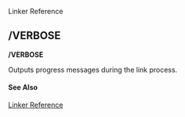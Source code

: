 Linker Reference

## /VERBOSE

**/VERBOSE**

Outputs progress messages during the link process.

#### See Also

[Linker Reference](readme.md)

